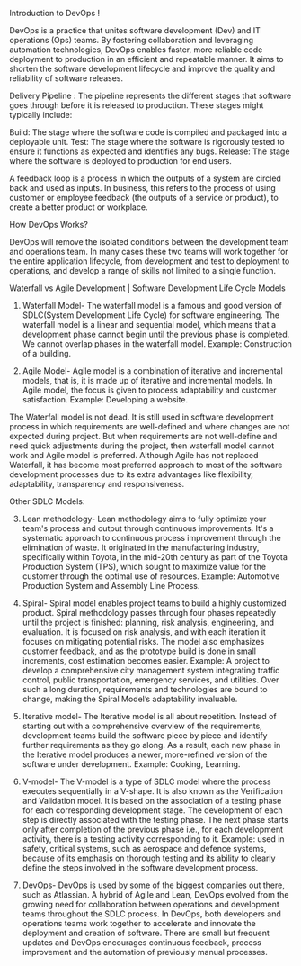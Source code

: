 Introduction to DevOps !

DevOps is a practice that unites software development (Dev) and IT operations (Ops) teams. By fostering collaboration and leveraging automation technologies, DevOps enables faster, more reliable code deployment to production in an efficient and repeatable manner.
It aims to shorten the software development lifecycle and improve the quality and reliability of software releases.

Delivery Pipeline :
The pipeline represents the different stages that software goes through before it is released to production. These stages might typically include:

Build: The stage where the software code is compiled and packaged into a deployable unit.
Test: The stage where the software is rigorously tested to ensure it functions as expected and identifies any bugs.
Release: The stage where the software is deployed to production for end users.

A feedback loop is a process in which the outputs of a system are circled back and used as inputs. In business, this refers to the process of using customer or employee feedback (the outputs of a service or product), to create a better product or workplace.

How DevOps Works?

DevOps will remove the isolated conditions between the development team and operations team. In many cases these two teams will work together for the entire application lifecycle, from development and test to deployment to operations, and develop a range of skills not limited to a single function. 

Waterfall vs Agile Development | Software Development Life Cycle Models

1. Waterfall Model-
The waterfall model is a famous and good version of SDLC(System Development Life Cycle) for software engineering. The waterfall model is a linear and sequential model, which means that a development phase cannot begin until the previous phase is completed. We cannot overlap phases in the waterfall model.
Example: Construction of a building.

2. Agile Model-
Agile model is a combination of iterative and incremental models, that is, it is made up of iterative and incremental models.
In Agile model, the focus is given to process adaptability and customer satisfaction.
Example: Developing a website.

The Waterfall model is not dead. It is still used in software development process in which requirements are well-defined and where changes are not expected during project. But when requirements are not well-define and need quick adjustments during the project, then waterfall model cannot work and Agile model is preferred. 
Although Agile has not replaced Waterfall, it has become most preferred approach to most of the software development processes due to its extra advantages like flexibility, adaptability, transparency and responsiveness.

Other SDLC Models: 

3. Lean methodology-
Lean methodology aims to fully optimize your team's process and output through continuous improvements. It's a systematic approach to continuous process improvement through the elimination of waste. It originated in the manufacturing industry, specifically within Toyota, in the mid-20th century as part of the Toyota Production System (TPS), which sought to maximize value for the customer through the optimal use of resources.
Example: Automotive Production System and Assembly Line Process.

4. Spiral-
Spiral model enables project teams to build a highly customized product. Spiral methodology passes through four phases repeatedly until the project is finished: planning, risk analysis, engineering, and evaluation. It is focused on risk analysis, and with each iteration it focuses on mitigating potential risks. The model also emphasizes customer feedback, and as the prototype build is done in small increments, cost estimation becomes easier.
Example: A project to develop a comprehensive city management system integrating traffic control, public transportation, emergency services, and utilities. Over such a long duration, requirements and technologies are bound to change, making the Spiral Model’s adaptability invaluable.

5. Iterative model-
The Iterative model is all about repetition. Instead of starting out with a comprehensive overview of the requirements, development teams build the software piece by piece and identify further requirements as they go along. As a result, each new phase in the Iterative model produces a newer, more-refined version of the software under development.
Example: Cooking, Learning. 

6. V-model-
The V-model is a type of SDLC model where the process executes sequentially in a V-shape. It is also known as the Verification and Validation model. It is based on the association of a testing phase for each corresponding development stage. The development of each step is directly associated with the testing phase. The next phase starts only after completion of the previous phase i.e., for each development activity, there is a testing activity corresponding to it. 
Example:  used in safety, critical systems, such as aerospace and defence systems, because of its emphasis on thorough testing and its ability to clearly define the steps involved in the software development process.

7. DevOps-
DevOps is used by some of the biggest companies out there, such as Atlassian. A hybrid of Agile and Lean, DevOps evolved from the growing need for collaboration between operations and development teams throughout the SDLC process. 
In DevOps, both developers and operations teams work together to accelerate and innovate the deployment and creation of software. There are small but frequent updates and DevOps encourages continuous feedback, process improvement and the automation of previously manual processes.





